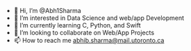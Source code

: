 - 👋 Hi, I’m @Abh1Sharma
- 👀 I’m interested in Data Science and web/app Development
- 🌱 I’m currently learning C, Python, and Swift
- 💞️ I’m looking to collaborate on Web/App Projects
- 📫 How to reach me abhib.sharma@mail.utoronto.ca

<!---
Abh1Sharma/Abh1Sharma is a ✨ special ✨ repository because its `README.md` (this file) appears on your GitHub profile.
You can click the Preview link to take a look at your changes.
--->
